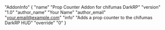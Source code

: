"AddonInfo"
{
    "name"              "Prop Counter Addon for chifumas DarkRP"
    "version"           "1.0"
    "author_name"       "Your Name"
    "author_email"      "your.email@example.com"
    "info"              "Adds a prop counter to the chifumas DarkRP HUD"
    "override"          "0"
}